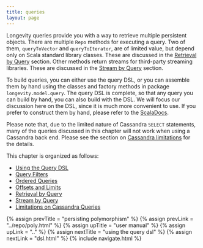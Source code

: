 ```yaml
---
title: queries
layout: page
---
```


Longevity queries provide you with a way to retrieve multiple persistent objects. There are multiple
`Repo` methods for executing a query. Two of them, `queryToVector` and `queryToIterator`, are of
limited value, but depend only on Scala standard library classes. These are discussed in the
[Retrieval by Query](retrieve-by.html) section. Other methods return streams for third-party
streaming libraries. These are discussed in the [Stream by Query](stream-by.html) section.

To build queries, you can either use the query DSL, or you can assemble them by hand using the
classes and factory methods in package `longevity.model.query`. The query DSL is complete, so that
any query you can build by hand, you can also build with the DSL. We will focus our discussion here
on the DSL, since it is much more convenient to use. If you prefer to construct them by hand, please
refer to the [ScalaDocs](../../api/longevity/model/query/Query.html).

Please note that, due to the limited nature of Cassandra `SELECT`
statements, many of the queries discussed in this chapter will not
work when using a Cassandra back end. Please see the section on
[Cassandra limitations](cassandra-query-limits.html) for the details.

This chapter is organized as follows:

- [Using the Query DSL](dsl.html)
- [Query Filters](filters.html)
- [Ordered Queries](order-by.html)
- [Offsets and Limits](limit-offset.html)
- [Retrieval by Query](retrieve-by.html)
- [Stream by Query](stream-by.html)
- [Limitations on Cassandra Queries](cassandra-query-limits.html)

{% assign prevTitle = "persisting polymorphism" %}
{% assign prevLink  = "../repo/poly.html" %}
{% assign upTitle   = "user manual" %}
{% assign upLink    = ".." %}
{% assign nextTitle = "using the query dsl" %}
{% assign nextLink  = "dsl.html" %}
{% include navigate.html %}
